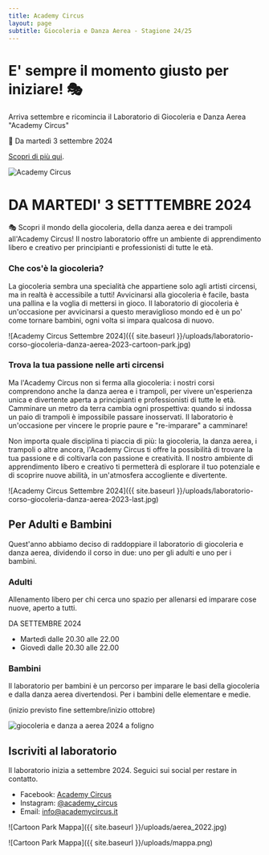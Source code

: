 ```yaml
---
title: Academy Circus
layout: page
subtitle: Giocoleria e Danza Aerea - Stagione 24/25
---
```

# E' sempre il momento giusto per iniziare! 🎭

Arriva settembre e ricomincia il Laboratorio di Giocoleria e Danza Aerea "Academy Circus"

📅 Da martedì 3 settembre 2024

[Scopri di più qui](https://www.academycircus.it).

<picture>
  <!-- Immagine per schermi fino a 991px -->
  <source srcset="{{ site.baseurl }}/uploads/laboratorio-corso-giocoleria-danza-aerea-2024-fisrt-mobile.jpg" media="(max-width: 991px)">
  <!-- Immagine per schermi da 992px in poi -->
  <source srcset="{{ site.baseurl }}/uploads/laboratorio-corso-giocoleria-danza-aerea-2024-fisrt.jpg" media="(min-width: 992px)">
  <!-- Fallback per browser che non supportano i tag <picture> -->
  <img src="{{ site.baseurl }}/uploads/laboratorio-corso-giocoleria-danza-aerea-2024-fisrt.jpg" alt="Academy Circus">
</picture>

# DA MARTEDI' 3 SETTTEMBRE 2024

🎭 Scopri il mondo della giocoleria, della danza aerea e dei trampoli all'Academy Circus! Il nostro laboratorio offre un ambiente di apprendimento libero e creativo per principianti e professionisti di tutte le età.

### Che cos'è la giocoleria?

La giocoleria sembra una specialità che appartiene solo agli artisti circensi, ma in realtà è accessibile a tutti! Avvicinarsi alla giocoleria è facile, basta una pallina e la voglia di mettersi in gioco. Il laboratorio di giocoleria è un'occasione per avvicinarsi a questo meraviglioso mondo ed è un po' come tornare bambini, ogni volta si impara qualcosa di nuovo.

![Academy Circus Settembre 2024]({{ site.baseurl }}/uploads/laboratorio-corso-giocoleria-danza-aerea-2023-cartoon-park.jpg)

### Trova la tua passione nelle arti circensi

Ma l'Academy Circus non si ferma alla giocoleria: i nostri corsi comprendono anche la danza aerea e i trampoli, per vivere un'esperienza unica e divertente aperta a principianti e professionisti di tutte le età. Camminare un metro da terra cambia ogni prospettiva: quando si indossa un paio di trampoli è impossibile passare inosservati. Il laboratorio è un'occasione per vincere le proprie paure e "re-imparare" a camminare!

Non importa quale disciplina ti piaccia di più: la giocoleria, la danza aerea, i trampoli o altre ancora, l'Academy Circus ti offre la possibilità di trovare la tua passione e di coltivarla con passione e creatività. Il nostro ambiente di apprendimento libero e creativo ti permetterà di esplorare il tuo potenziale e di scoprire nuove abilità, in un'atmosfera accogliente e divertente.

![Academy Circus Settembre 2024]({{ site.baseurl }}/uploads/laboratorio-corso-giocoleria-danza-aerea-2023-last.jpg)

## Per Adulti e Bambini
Quest'anno abbiamo deciso di raddoppiare il laboratorio di giocoleria e danza aerea, dividendo il corso in due: uno per gli adulti e uno per i bambini.

### Adulti

Allenamento libero per chi cerca uno spazio per allenarsi ed imparare cose nuove, aperto a tutti.

DA SETTEMBRE 2024

- Martedì dalle 20.30 alle 22.00
- Giovedì dalle 20.30 alle 22.00

### Bambini

Il laboratorio per bambini è un percorso per imparare le basi della giocoleria e dalla danza aerea divertendosi.
Per i bambini delle elementare e medie.

(inizio previsto fine settembre/inizio ottobre)

<img src="{{ site.baseurl }}/uploads/Locandina2024_giocoleria_e_danza_aerea.jpg" alt="giocoleria e danza a aerea 2024 a foligno">

## Iscriviti al laboratorio

Il laboratorio inizia a settembre 2024. Seguici sui social per restare in contatto.

- Facebook: [Academy Circus](https://www.facebook.com/AcademyCircus)
- Instagram: [@academy_circus](https://www.instagram.com/academy_circus)
- Email: [info@academycircus.it](mailto:info@academycircus.it)

![Cartoon Park Mappa]({{ site.baseurl }}/uploads/aerea_2022.jpg)

![Cartoon Park Mappa]({{ site.baseurl }}/uploads/mappa.png)


